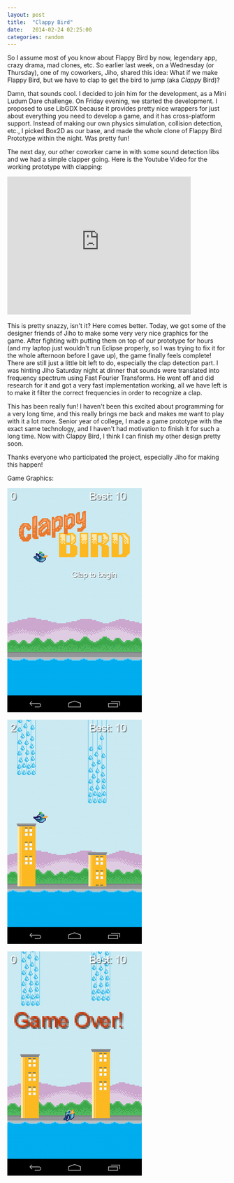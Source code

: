 ```yaml
---
layout: post
title:  "Clappy Bird"
date:   2014-02-24 02:25:00
categories: random
---
```


So I assume most of you know about Flappy Bird by now, legendary app, crazy drama, mad clones, etc.  So earlier last week, on a Wednesday (or Thursday), one of my coworkers, Jiho, shared this idea: What if we make Flappy Bird, but we have to clap to get the bird to jump (aka *Clappy* Bird)?

Damn, that sounds cool. I decided to join him for the development, as a Mini Ludum Dare challenge. On Friday evening, we started the development. I proposed to use LibGDX because it provides pretty nice wrappers for just about everything you need to develop a game, and it has cross-platform support. Instead of making our own physics simulation, collision detection, etc., I picked Box2D as our base, and made the whole clone of Flappy Bird Prototype within the night. Was pretty fun!

The next day, our other coworker came in with some sound detection libs and we had a simple clapper going. Here is the Youtube Video for the working prototype with clapping:

<iframe width="420" height="315" src="http://www.youtube.com/embed/YGxukILh1xQ" frameborder="0" allowfullscreen></iframe>

This is pretty snazzy, isn't it? Here comes better. Today, we got some of the designer friends of Jiho to make some very very nice graphics for the game. After fighting with putting them on top of our prototype for hours (and my laptop just wouldn't run Eclipse properly, so I was trying to fix it for the whole afternoon before I gave up), the game finally feels complete! There are still just a little bit left to do, especially the clap detection part. I was hinting Jiho Saturday night at dinner that sounds were translated into frequency spectrum using Fast Fourier Transforms. He went off and did research for it and got a very fast implementation working, all we have left is to make it filter the correct frequencies in order to recognize a clap.

This has been really fun! I haven't been this excited about programming for a very long time, and this really brings me back and makes me want to play with it a lot more. Senior year of college, I made a game prototype with the exact same technology, and I haven't had motivation to finish it for such a long time. Now with Clappy Bird, I think I can finish my other design pretty soon.

Thanks everyone who participated the project, especially Jiho for making this happen!

Game Graphics:

![Screenshot 0](/img/clb-screenshot-0.png)

![Screenshot 1](/img/clb-screenshot-1.png)

![Screenshot 2](/img/clb-screenshot-2.png)